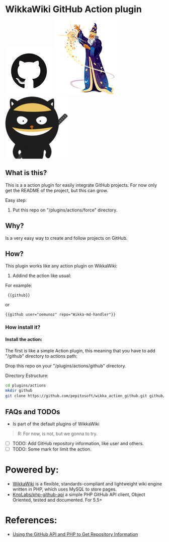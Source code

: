 # WikkaWiki GitHub Action plugin

[![GitHub](https://raw.githubusercontent.com/pepitosoft/wikka_action_github/master/images/github.png)](https://d3js.org/)
[![WikkaWiki](https://raw.githubusercontent.com/pepitosoft/wikka_action_github/master/images/wizard.gif)](http://wikkawiki.org/HomePage)
[![KnpLabs/php-github-api](https://raw.githubusercontent.com/pepitosoft/wikka_action_github/master/images/KnpLabs.png)](https://github.com/KnpLabs/php-github-api)

## What is this?

This is a a action plugin for easily integrate GitHub projects. For now only get the README of the project, but this can grow.

Easy step:

1. Put this repo on "/plugins/actions/force" directory.

## Why?

Is a very easy way to create and follow projects on GitHub.

## How?

This plugin works like any action plugin on WikkaWiki:

1. Addind the action like usual:

For example:

```markup
 {{github}}
```

or

```markup
{{github user="oemunoz" repo="Wikka-md-handler"}}
```

### How install it?

#### Install the action:

The first is like a simple Action plugin, this meaning that you have to add "/github" directory to actions path:

Drop this repo on your "/plugins/actions/github" directory.

Directory Estructure:

```bash
cd plugins/actions
mkdir github
git clone https://github.com/pepitosoft/wikka_action_github.git github/
```

## FAQs and TODOs

- Is part of the default plugins of WikkaWiki

> R: For now, is not, but we gonna to try.

- [ ] TODO: Add GitHub repository information, like user and others.
- [ ] TODO: Some mark for limit the action.

# Powered by:
- [WikkaWiki](http://wikkawiki.org/HomePage) is a flexible, standards-compliant and lightweight wiki engine written in PHP, which uses MySQL to store pages.
- [KnpLabs/php-github-api](https://github.com/KnpLabs/php-github-api) a simple PHP GitHub API client, Object Oriented, tested and documented. For 5.5+

# References:
- [Using the GitHub API and PHP to Get Repository Information](https://davidwalsh.name/github-markdown)
